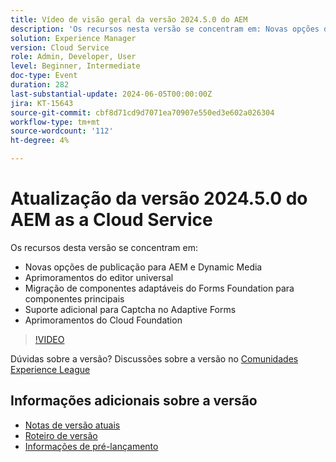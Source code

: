 ```yaml
---
title: Vídeo de visão geral da versão 2024.5.0 do AEM
description: 'Os recursos nesta versão se concentram em: Novas opções de publicação para melhorias no AEM e no Dynamic Media Universal Editor Migração dos componentes adaptáveis do Forms Foundation para os componentes principais Suporte adicional ao Captcha nas melhorias adaptáveis do Forms Cloud Foundation'
solution: Experience Manager
version: Cloud Service
role: Admin, Developer, User
level: Beginner, Intermediate
doc-type: Event
duration: 282
last-substantial-update: 2024-06-05T00:00:00Z
jira: KT-15643
source-git-commit: cbf8d71cd9d7071ea70907e550ed3e602a026304
workflow-type: tm+mt
source-wordcount: '112'
ht-degree: 4%

---
```



# Atualização da versão 2024.5.0 do AEM as a Cloud Service

Os recursos desta versão se concentram em:

* Novas opções de publicação para AEM e Dynamic Media
* Aprimoramentos do editor universal
* Migração de componentes adaptáveis do Forms Foundation para componentes principais
* Suporte adicional para Captcha no Adaptive Forms
* Aprimoramentos do Cloud Foundation

>[!VIDEO](https://video.tv.adobe.com/v/3429503/?learn=on)

Dúvidas sobre a versão?  Discussões sobre a versão no [Comunidades Experience League](https://adobe.ly/44Ofo8H)

## Informações adicionais sobre a versão

* [Notas de versão atuais](https://experienceleague.adobe.com/docs/experience-manager-cloud-service/content/release-notes/home.html?lang=pt-BR)
* [Roteiro de versão](https://experienceleague.adobe.com/docs/experience-manager-release-information/aem-release-updates/update-releases-roadmap.html?lang=pt-BR)
* [Informações de pré-lançamento](https://experienceleague.adobe.com/docs/experience-manager-cloud-service/content/release-notes/prerelease.html)
